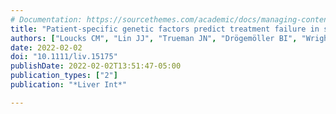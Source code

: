 ```yaml
---
# Documentation: https://sourcethemes.com/academic/docs/managing-content/
title: "Patient-specific genetic factors predict treatment failure in sofosbuvir-treated patients with chronic hepatitis C"
authors: ["Loucks CM", "Lin JJ", "Trueman JN", "Drögemöller BI", "Wright GEB", "Chang WC", "Li KH", "Yoshida EM", "Ford JA", "Lee SS", "Crotty P", "Kim RB", "Al-Judaibi B", "Schwarz UI", "Ramji A", "Farivar JF", "Tam E", "Walston LL", "Ross CJD", "Carleton BC"]
date: 2022-02-02
doi: "10.1111/liv.15175"
publishDate: 2022-02-02T13:51:47-05:00
publication_types: ["2"]
publication: "*Liver Int*"

---
```

